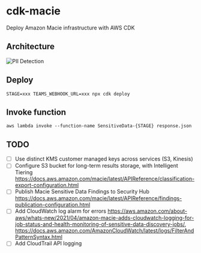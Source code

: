 # cdk-macie

Deploy Amazon Macie infrastructure with AWS CDK

## Architecture

![PII Detection](https://user-images.githubusercontent.com/1913316/159051507-507b5bb7-b264-4cfd-88c1-064609a64c49.jpeg)

## Deploy

```
STAGE=xxx TEAMS_WEBHOOK_URL=xxx npx cdk deploy
```

## Invoke function

```
aws lambda invoke --function-name SensitiveData-{STAGE} response.json
```

## TODO

- [ ] Use distinct KMS customer managed keys across services (S3, Kinesis)
- [ ] Configure S3 bucket for long-term results storage, with Intelligent Tiering https://docs.aws.amazon.com/macie/latest/APIReference/classification-export-configuration.html
- [ ] Publish Macie Sensitive Data Findings to Security Hub https://docs.aws.amazon.com/macie/latest/APIReference/findings-publication-configuration.html
- [ ] Add CloudWatch log alarm for errors https://aws.amazon.com/about-aws/whats-new/2021/04/amazon-macie-adds-cloudwatch-logging-for-job-status-and-health-monitoring-of-sensitive-data-discovery-jobs/, https://docs.aws.amazon.com/AmazonCloudWatch/latest/logs/FilterAndPatternSyntax.html
- [ ] Add CloudTrail API logging
